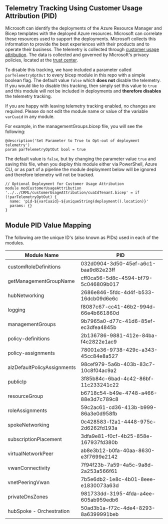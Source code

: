 <!-- markdownlint-disable -->
## Telemetry Tracking Using Customer Usage Attribution (PID)
<!-- markdownlint-restore -->

Microsoft can identify the deployments of the Azure Resource Manager and Bicep templates with the deployed Azure resources. Microsoft can correlate these resources used to support the deployments. Microsoft collects this information to provide the best experiences with their products and to operate their business. The telemetry is collected through [customer usage attribution](https://docs.microsoft.com/azure/marketplace/azure-partner-customer-usage-attribution). The data is collected and governed by Microsoft's privacy policies, located at the [trust center](https://www.microsoft.com/trustcenter).

To disable this tracking, we have included a parameter called `parTelemetryOptOut` to every bicep module in this repo with a simple boolean flag. The default value `false` which **does not** disable the telemetry. If you would like to disable this tracking, then simply set this value to `true` and this module will not be included in deployments and **therefore disables** the telemetry tracking.

If you are happy with leaving telemetry tracking enabled, no changes are required. Please do not edit the module name or value of the variable `varCuaid` in any module.

For example, in the managementGroups.bicep file, you will see the following:

```bicep
@description('Set Parameter to True to Opt-out of deployment telemetry')
param parTelemetryOptOut bool = true
```

The default value is `false`, but by changing the parameter value `true` and saving this file, when you deploy this module either via PowerShell, Azure CLI, or as part of a pipeline the module deployment below will be ignored and therefore telemetry will not be tracked.

```bicep
// Optional Deployment for Customer Usage Attribution
module modCustomerUsageAttribution '../../CRML/customerUsageAttribution/cuaIdTenant.bicep' = if (!parTelemetryOptOut) {
  name: 'pid-${varCuaid}-${uniqueString(deployment().location)}'
  params: {}
}
```
## Module PID Value Mapping
The following are the unique ID's (also known as PIDs) used in each of the modules.

| Module Name                 | PID                                  |
| --------------------------- | ------------------------------------ |
| customRoleDefinitions       | 032d0904-3d50-45ef-a6c1-baa9d82e23ff |
| getManagementGroupName      | cff0ca56-5d8c-4594-bf79-5c046809b017 |
| hubNetworking               | 2686e846-5fdc-4d4f-b533-16dcb09d6e6c |
| logging                     | f8087c67-cc41-46b2-994d-66e4b661860d |
| managementGroups            | 9b7965a0-d77c-41d6-85ef-ec3dfea4845b |
| policy-definitions          | 2b136786-9881-412e-84ba-f4c2822e1ac9 |
| policy-assignments          | 78001e36-9738-429c-a343-45cc84e8a527 |
| alzDefaultPolicyAssignments | 98cef979-5a6b-403b-83c7-10c8f04ac9a2 |
| publicIp                    | 3f85b84c-6bad-4c42-86bf-11c233241c22 |
| resourceGroup               | b6718c54-b49e-4748-a466-88e3d7c789c8 |
| roleAssignments             | 59c2ac61-cd36-413b-b999-86a3e0d958fb |
| spokeNetworking             | 0c428583-f2a1-4448-975c-2d6262fd193a |
| subscriptionPlacement       | 3dfa9e81-f0cf-4b25-858e-167937fd380b |
| virtualNetworkPeer          | ab8e3b12-b0fa-40aa-8630-e3f7699e2142 |
| vwanConnectivity            | 7f94f23b-7a59-4a5c-9a8d-2a253a566f61 |
| vnetPeeringVwan             | 7b5e6db2-1e8c-4b01-8eee-e1830073a63d |
| privateDnsZones             | 981733dd-3195-4fda-a4ee-605ab959edb6 |
| hubSpoke - Orchestration    | 50ad3b1a-f72c-4de4-8293-8a6399991beb |
